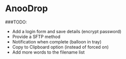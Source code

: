 # AnooDrop

###TODO:

- Add a login form and save details (encrypt password)
- Provide a SFTP method
- Notification when complete (balloon in tray)
- Copy to Clipboard option (instead of forced on)
- Add more words to the filename list
